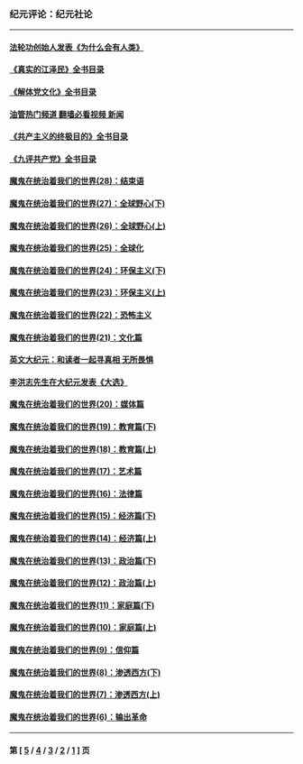 ### 纪元评论：纪元社论
---
#### [法轮功创始人发表《为什么会有人类》](../../pages/nsc422/n13912117.md?04110330) 
#### [《真实的江泽民》全书目录](../../pages/nsc422/n13721399.md?04110330) 
#### [《解体党文化》全书目录](../../pages/nsc422/n13721157.md?04110330) 
#### [油管热门频道 翻墙必看视频 新闻](ok?04110330)
#### [《共产主义的终极目的》全书目录](../../pages/nsc422/n13721048.md?04110330) 
#### [《九评共产党》全书目录](../../pages/nsc422/n13708085.md?04110330) 
#### [魔鬼在统治着我们的世界(28)：结束语](../../pages/nsc422/n10936246.md?04110330) 
#### [魔鬼在统治着我们的世界(27)：全球野心(下)](../../pages/nsc422/n10928319.md?04110330) 
#### [魔鬼在统治着我们的世界(26)：全球野心(上)](../../pages/nsc422/n10900318.md?04110330) 
#### [魔鬼在统治着我们的世界(25)：全球化](../../pages/nsc422/n10788205.md?04110330) 
#### [魔鬼在统治着我们的世界(24)：环保主义(下)](../../pages/nsc422/n10695307.md?04110330) 
#### [魔鬼在统治着我们的世界(23)：环保主义(上)](../../pages/nsc422/n10688613.md?04110330) 
#### [魔鬼在统治着我们的世界(22)：恐怖主义](../../pages/nsc422/n10614727.md?04110330) 
#### [魔鬼在统治着我们的世界(21)：文化篇](../../pages/nsc422/n10597706.md?04110330) 
#### [英文大纪元：和读者一起寻真相 无所畏惧](../../pages/nsc422/n12542027.md?04110330) 
#### [李洪志先生在大纪元发表《大选》](../../pages/nsc422/n12534746.md?04110330) 
#### [魔鬼在统治着我们的世界(20)：媒体篇](../../pages/nsc422/n10586579.md?04110330) 
#### [魔鬼在统治着我们的世界(19)：教育篇(下)](../../pages/nsc422/n10564808.md?04110330) 
#### [魔鬼在统治着我们的世界(18)：教育篇(上)](../../pages/nsc422/n10526970.md?04110330) 
#### [魔鬼在统治着我们的世界(17)：艺术篇](../../pages/nsc422/n10499093.md?04110330) 
#### [魔鬼在统治着我们的世界(16)：法律篇](../../pages/nsc422/n10485969.md?04110330) 
#### [魔鬼在统治着我们的世界(15)：经济篇(下)](../../pages/nsc422/n10469975.md?04110330) 
#### [魔鬼在统治着我们的世界(14)：经济篇(上)](../../pages/nsc422/n10457370.md?04110330) 
#### [魔鬼在统治着我们的世界(13)：政治篇(下)](../../pages/nsc422/n10448270.md?04110330) 
#### [魔鬼在统治着我们的世界(12)：政治篇(上)](../../pages/nsc422/n10444576.md?04110330) 
#### [魔鬼在统治着我们的世界(11)：家庭篇(下)](../../pages/nsc422/n10440961.md?04110330) 
#### [魔鬼在统治着我们的世界(10)：家庭篇(上)](../../pages/nsc422/n10435448.md?04110330) 
#### [魔鬼在统治着我们的世界(9)：信仰篇](../../pages/nsc422/n10432159.md?04110330) 
#### [魔鬼在统治着我们的世界(8)：渗透西方(下)](../../pages/nsc422/n10429603.md?04110330) 
#### [魔鬼在统治着我们的世界(7)：渗透西方(上)](../../pages/nsc422/n10426013.md?04110330) 
#### [魔鬼在统治着我们的世界(6)：输出革命](../../pages/nsc422/n10421536.md?04110330) 

---
#### 第 [ [5](./5.md?04110330) / [4](./4.md?04110330) / [3](./3.md?04110330) / [2](./2.md?04110330) / [1](./1.md?04110330) ] 页

